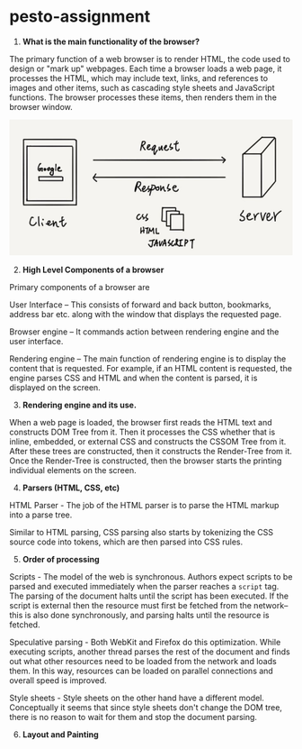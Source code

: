 # pesto-assignment

1. <strong>What is the main functionality of the browser?</strong>
<p>The primary function of a web browser is to render HTML, the code used to design or "mark up" webpages. Each time a browser loads a web page, it processes the HTML, which may include text, links, and references to images and other items, such as cascading style sheets and JavaScript functions. The browser processes these items, then renders them in the browser window.</p>

<img src="https://github.com/prananshup/pesto-assignment/blob/week1-exercise1.1/resource/images/how%20browser%20works.JPG">

2. <strong>High Level Components of a browser</strong>
<p>Primary components of a browser are</p>

<p>User Interface – This consists of forward and back button, bookmarks, address bar etc. along with the window that displays the requested page.</p>
<p>Browser engine – It commands action between rendering engine and the user interface.</p>
<p>Rendering engine – The main function of rendering engine is to display the content that is requested. For example, if an HTML content is requested, the engine parses CSS and HTML and when the content is parsed, it is displayed on the screen.</p>

3. <strong>Rendering engine and its use.</strong>
<p>When a web page is loaded, the browser first reads the HTML text and constructs DOM Tree from it. Then it processes the CSS whether that is inline, embedded, or external CSS and constructs the CSSOM Tree from it. After these trees are constructed, then it constructs the Render-Tree from it. Once the Render-Tree is constructed, then the browser starts the printing individual elements on the screen.</p>

4. <strong>Parsers (HTML, CSS, etc)</strong>
<p>HTML Parser - The job of the HTML parser is to parse the HTML markup into a parse tree.</p>
<p>Similar to HTML parsing, CSS parsing also starts by tokenizing the CSS source code into tokens, which are then parsed into CSS rules.</p>

5. <strong>Order of processing</strong>
<p>Scripts - The model of the web is synchronous. Authors expect scripts to be parsed and executed immediately when the parser reaches a <code>script</code> tag. The parsing of the document halts until the script has been executed. If the script is external then the resource must first be fetched from the network–this is also done synchronously, and parsing halts until the resource is fetched.</p>
<p>Speculative parsing - 
Both WebKit and Firefox do this optimization. While executing scripts, another thread parses the rest of the document and finds out what other resources need to be loaded from the network and loads them. In this way, resources can be loaded on parallel connections and overall speed is improved.</p>
<p>Style sheets - 
Style sheets on the other hand have a different model. Conceptually it seems that since style sheets don't change the DOM tree, there is no reason to wait for them and stop the document parsing.</p>

6. <strong>Layout and Painting</strong>
<p></p>